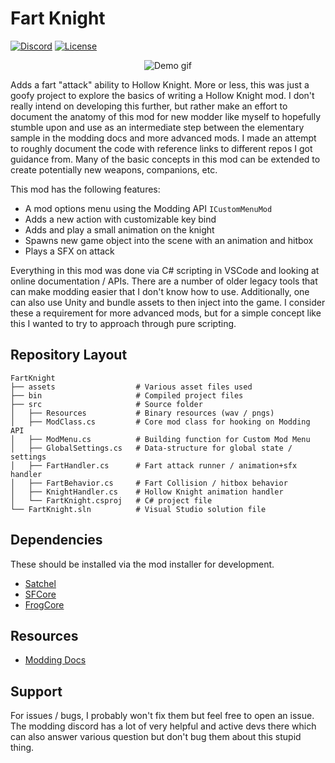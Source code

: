 # Fart Knight

[![Discord](https://img.shields.io/discord/879125729936298015.svg?logo=discord&logoColor=white&logoWidth=20&labelColor=7289DA&label=Discord&color=17cf48)](https://discord.gg/F6Y5TeFQ8j) [![License](https://img.shields.io/badge/license-MIT-green)](./LICENSE)

<p align="center">
  <img src="https://github.com/AbsoluteStratos/FartKnight/blob/main/assets/demo.gif" alt="Demo gif"/>
</p>

Adds a fart "attack" ability to Hollow Knight.
More or less, this was just a goofy project to explore the basics of writing a Hollow Knight mod.
I don't really intend on developing this further, but rather make an effort to document the anatomy of this mod for new modder like myself to hopefully stumble upon and use as an intermediate step between the elementary sample in the modding docs and more advanced mods.
I made an attempt to roughly document the code with reference links to different repos I got guidance from.
Many of the basic concepts in this mod can be extended to create potentially new weapons, companions, etc.

This mod has the following features:

- A mod options menu using the Modding API `ICustomMenuMod`
- Adds a new action with customizable key bind
- Adds and play a small animation on the knight
- Spawns new game object into the scene with an animation and hitbox
- Plays a SFX on attack

Everything in this mod was done via C# scripting in VSCode and looking at online documentation / APIs.
There are a number of older legacy tools that can make modding easier that I don't know how to use.
Additionally, one can also use Unity and bundle assets to then inject into the game.
I consider these a requirement for more advanced mods, but for a simple concept like this I wanted to try to approach through pure scripting.

## Repository Layout

```
FartKnight
├── assets                  # Various asset files used
├── bin                     # Compiled project files
├── src                     # Source folder
│   ├── Resources           # Binary resources (wav / pngs)
│   ├── ModClass.cs         # Core mod class for hooking on Modding API
│   ├── ModMenu.cs          # Building function for Custom Mod Menu
│   ├── GlobalSettings.cs   # Data-structure for global state / settings
│   ├── FartHandler.cs      # Fart attack runner / animation+sfx handler
│   ├── FartBehavior.cs     # Fart Collision / hitbox behavior
│   ├── KnightHandler.cs    # Hollow Knight animation handler
│   └── FartKnight.csproj   # C# project file
└── FartKnight.sln          # Visual Studio solution file
```

## Dependencies

These should be installed via the mod installer for development.

- [Satchel](https://github.com/PrashantMohta/Satchel)
- [SFCore](https://github.com/SFGrenade/SFCore)
- [FrogCore](https://github.com/RedFrog6002/FrogCore/)

## Resources

- [Modding Docs](https://prashantmohta.github.io/ModdingDocs/)

## Support

For issues / bugs, I probably won't fix them but feel free to open an issue.
The modding discord has a lot of very helpful and active devs there which can also answer various question but don't bug them about this stupid thing.
